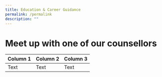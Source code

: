 ```yaml
---
title: Education & Career Guidance
permalink: /permalink
description: ""
---
```

# Meet up with one of our counsellors 



| Column 1 | Column 2 | Column 3 |
| -------- | -------- | -------- |
| Text     | Text     | Text     |

